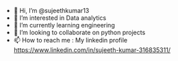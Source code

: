 - 👋 Hi, I’m @sujeethkumar13
- 👀 I’m interested in Data analytics
- 🌱 I’m currently learning engineering
- 💞️ I’m looking to collaborate on python projects
- 📫 How to reach me : My linkedin profile https://www.linkedin.com/in/sujeeth-kumar-316835311/


<!---
sujeethkumar13/sujeethkumar13 is a ✨ special ✨ repository because its `README.md` (this file) appears on your GitHub profile.
You can click the Preview link to take a look at your changes.
--->
